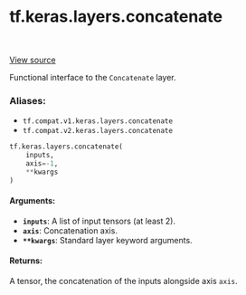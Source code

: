 <div itemscope itemtype="http://developers.google.com/ReferenceObject">
<meta itemprop="name" content="tf.keras.layers.concatenate" />
<meta itemprop="path" content="Stable" />
</div>

# tf.keras.layers.concatenate

<!-- Insert buttons -->

<table class="tfo-notebook-buttons tfo-api" align="left">
</table>

<a target="_blank" href="/code/stable/tensorflow/python/keras/layers/merge.py">View source</a>



<!-- Start diff -->
Functional interface to the `Concatenate` layer.

### Aliases:

* `tf.compat.v1.keras.layers.concatenate`
* `tf.compat.v2.keras.layers.concatenate`


``` python
tf.keras.layers.concatenate(
    inputs,
    axis=-1,
    **kwargs
)
```



<!-- Placeholder for "Used in" -->


#### Arguments:


* <b>`inputs`</b>: A list of input tensors (at least 2).
* <b>`axis`</b>: Concatenation axis.
* <b>`**kwargs`</b>: Standard layer keyword arguments.


#### Returns:

A tensor, the concatenation of the inputs alongside axis `axis`.
